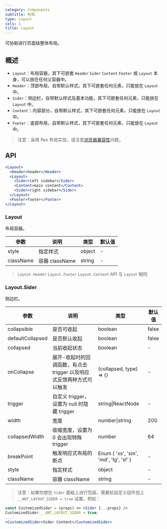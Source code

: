 ```yaml
---
category: Components
subtitle: 布局
type: Layout
cols: 1
title: Layout
---
```


可协助进行页面级整体布局。

## 概述

- `Layout`：布局容器，其下可嵌套 `Header` `Sider` `Content` `Footer` 或 `Layout` 本身，可以放在任何父容器中。
- `Header`：顶部布局，自带默认样式，其下可嵌套任何元素，只能放在 `Layout` 中。
- `Sider`：侧边栏，自带默认样式及基本功能，其下可嵌套任何元素，只能放在 `Layout` 中。
- `Content`：内容部分，自带默认样式，其下可嵌套任何元素，只能放在 `Layout` 中。
- `Footer`：底部布局，自带默认样式，其下可嵌套任何元素，只能放在 `Layout` 中。

> 注意：采用 flex 布局实现，请注意[浏览器兼容性](http://caniuse.com/#search=flex)问题。

## API

```jsx
<Layout>
  <Header>header</Header>
  <Layout>
    <Sider>left sidebar</Sider>
    <Content>main content</Content>
    <Sider>right sidebar</Sider>
  </Layout>
  <Footer>footer</Footer>
</Layout>
```

### Layout

布局容器。

| 参数      | 说明                                      | 类型         | 默认值 |
|----------|------------------------------------------|-------------|-------|
| style | 指定样式 | object | - |
| className | 容器 className | string | - |

> `Layout.Header` `Layout.Footer` `Layout.Content` API 与 `Layout` 相同

### Layout.Sider

侧边栏。

| 参数      | 说明                                     | 类型       | 默认值 |
|----------|-----------------------------------------|------------|-------|
| collapsible | 是否可收起 | boolean | false  |
| defaultCollapsed | 是否默认收起 | boolean | false  |
| collapsed | 当前收起状态 | boolean | - |
| onCollapse | 展开-收起时的回调函数，有点击 trigger 以及响应式反馈两种方式可以触发 | (collapsed, type) => {} | - |
| trigger | 自定义 trigger，设置为 null 时隐藏 trigger | string\|ReactNode | - |
| width | 宽度 | number\|string | 200 |
| collapsedWidth | 收缩宽度，设置为 0 会出现特殊 trigger | number | 64 |
| breakPoint | 触发响应式布局的断点 | Enum { 'xs', 'sm', 'md', 'lg', 'xl' } | - |
| style | 指定样式 | object | - |
| className | 容器 className | string | - |

> 注意：如果你想在 `Sider` 基础上进行包装，需要给自定义组件加上 `__ANT_LAYOUT_SIDER = true` 设置，例如：

```jsx
const CustomizedSider = (props) => <Sider {...props} />
CustomizedSider.__ANT_LAYOUT_SIDER = true;
...
<CustomizedSider>Sider Content</CustomizedSider>
```
